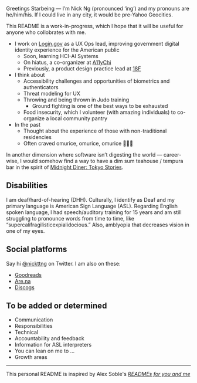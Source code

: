 Greetings Starbeing — I’m Nick Ng (pronounced ‘ing’) and my pronouns are he/him/his. If I could live in any city, it would be pre-Yahoo Geocities.

This README is a work-in-progress, which I hope that it will be useful for anyone who collobrates with me.

- I work on [Login.gov](https://login.gov) as a UX Ops lead, improving government digital identity experience for the American public    
  - Soon, learning HCI-AI Systems
  - On hiatus, a co-organizer at [A11yChi](https://www.meetup.com/a11ychi/)
  - Previously, a product design practice lead at [18F](https://18f.gsa.gov/)
- I think about
  - Accessibility challenges and opportunities of biometrics and authenticators
  - Threat modeling for UX
  - Throwing and being thrown in Judo training
    - Ground fighting is one of the best ways to be exhausted 
  - Food insecurity, which I volunteer (with amazing individuals) to co-organize a local community pantry
- In the past
  - Thought about the experience of those with non-traditional residencies
  - Often craved omurice, omurice, omurice 🍳🍚🔴
  
In another dimension where software isn’t digesting the world — career-wise, I would somehow find a way to have a dim sum teahouse / tempura bar in the spirit of [Midnight Diner: Tokyo Stories](https://www.youtube.com/watch?v=OCGDVHjPX0c).

## Disabilities

I am deaf/hard-of-hearing (DHH). Culturally, I identify as Deaf and my primary language is American Sign Language (ASL). Regarding English spoken language, I had speech/auditory training for 15 years and am still struggling to pronounce words from time to time, like “supercalifragilisticexpialidocious.” Also, amblyopia that decreases vision in one of my eyes.

## Social platforms

Say hi [@nickttng](https://twitter.com/nickttng) on Twitter. I am also on these:

- [Goodreads](https://www.goodreads.com/user/show/5682026-nick-ng)
- [Are.na](https://www.are.na/nick-ng)
- [Discogs](https://www.discogs.com/user/gh0stnote)

## To be added or determined

- Communication
- Responsibilities 
- Technical
- Accountability and feedback
- Information for ASL interpreters
- You can lean on me to ...
- Growth areas

---
This personal README is inspired by Alex Soble's _[READMEs for you and me](https://18f.gsa.gov/2020/03/05/readmes-for-you-and-me/)_

<!--


**nickttng/nickttng** is a ✨ _special_ ✨ repository because its `README.md` (this file) appears on your GitHub profile.

Here are some ideas to get you started:

- 🔭 I’m currently working on ...
- 🌱 I’m currently learning ...
- 👯 I’m looking to collaborate on ...
- 🤔 I’m looking for help with ...
- 💬 Ask me about ...
- 📫 How to reach me: ...
- 😄 Pronouns: ...
- ⚡ Fun fact: ...


## Hobbies/Interests
I experiment in [creative coding](https://twitter.com/nickttng/status/1048245481548275712) in a variety of languages, mitigate stress by [reading](https://www.goodreads.com/user/show/5682026-nick-ng), and find reasons to go for a walk (and to camp). Occasionally, I have heavy cases of [dès vu](https://www.youtube.com/watch?v=bPKoIZn6IJI). 

On the side, I am a co-organizer lead at [A11yChi](https://www.meetup.com/a11ychi/), bringing together like-minded individuals advocating for accessibility and inclusive design. At [DeafKidsCode](https://www.deafkidscode.org/), I serve as a trustee to make technology learning accessible to Deaf youth.

A random fun fact about me is that I took six semesters of Koine Greek language, which I learned to translate Hellenistic literature pieces, ~half of The Greek New Testament, and a personal favorite - Marcus Aurelius’ _Meditations_. But I lost most of my knowledge. 🤷

- For football/fútbol I root for Chicago Fire and Red Stars (both hometown), Tottenham Hotspur in Premier and Swansea City in Championship leagues, and Eintracht Frankfurt in Bundesliga. Still figuring out the other leagues.

-->
